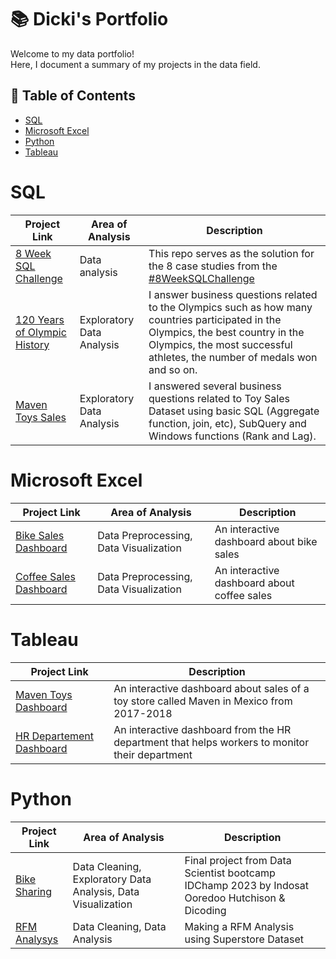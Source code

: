# 📚 Dicki's Portfolio

Welcome to my data portfolio! <br/>
Here, I document a summary of my projects in the data field.

## 🔖 Table of Contents
- [SQL](#sql)
- [Microsoft Excel](#microsoft-excel)
- [Python](#python)
- [Tableau](#tableau)

# SQL
| Project Link  | Area of Analysis | Description |
| ------------- | ------------- | -------------- |
| [8 Week SQL Challenge](https://github.com/dikfaj/8-Week-SQL-Challenge) | Data analysis | This repo serves as the solution for the 8 case studies from the [#8WeekSQLChallenge](https://8weeksqlchallenge.com/)
| [120 Years of Olympic History](https://github.com/dikfaj/120-years-of-olympic-history) | Exploratory Data Analysis | I answer business questions related to the Olympics such as how many countries participated in the Olympics, the best country in the Olympics, the most successful athletes, the number of medals won and so on.|
|[Maven Toys Sales](https://github.com/dikfaj/SQL/tree/main/Maven%20Toys%20Store)|Exploratory Data Analysis|I answered several business questions related to Toy Sales Dataset using basic SQL (Aggregate function, join, etc), SubQuery and Windows functions (Rank and Lag).|

# Microsoft Excel
| Project Link  | Area of Analysis | Description |
| ------------- | ------------- | -------------- |
| [Bike Sales Dashboard](https://github.com/dikfaj/Microsoft-Excel/tree/main/Bike%20Sales%20Dashboard) | Data Preprocessing, Data Visualization | An interactive dashboard about bike sales
| [Coffee Sales Dashboard](https://github.com/dikfaj/Microsoft-Excel/tree/main/Coffee%20Sales%20Dashboard) | Data Preprocessing, Data Visualization | An interactive dashboard about coffee sales

# Tableau
| Project Link  |  Description |
| ------------- | -------------|
|[Maven Toys Dashboard](https://public.tableau.com/app/profile/dicki.pajri/viz/MavenToySales_16975281598950/Dashboard1) |An interactive dashboard about sales of a toy store called Maven in Mexico from 2017-2018
|[HR Departement Dashboard](https://public.tableau.com/app/profile/dicki.pajri/viz/HRDepartementDashboard/Dashboard3)|An interactive dashboard from the HR department that helps workers to monitor their department| 

# Python
| Project Link  | Area of Analysis | Description |
| ------------- | ------------- | -------------- |
|[Bike Sharing](https://github.com/dikfaj/Python/blob/main/Bike%20Sharing/Bike%20Sharing.ipynb)|Data Cleaning, Exploratory Data Analysis, Data Visualization|Final project from Data Scientist bootcamp IDChamp 2023 by Indosat Ooredoo Hutchison & Dicoding |
|[RFM Analysys](https://github.com/dikfaj/Python/blob/main/RFM_Analysis.ipynb)|Data Cleaning, Data Analysis | Making a RFM Analysis using Superstore Dataset|
